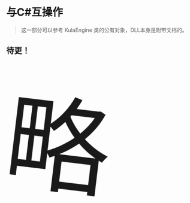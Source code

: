 # 与C#互操作

> 这一部分可以参考 KulaEngine 类的公有对象，DLL本身是附带文档的。

## 待更！

<div id="big-text">略</div>
<style>
#big-text {
    display: inline-block;
    font-size: 20em;
    animation-name: manimani;
    animation-duration: 1s;
    animation-iteration-count: infinite;
}
@keyframes manimani{
    0% {
        transform: rotate(0deg);
    }
    100% {
        transform: rotate(360deg);
    }
}
</style>